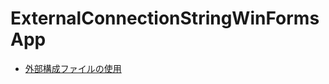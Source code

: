 # ExternalConnectionStringWinFormsApp

* [外部構成ファイルの使用](https://learn.microsoft.com/ja-jp/dotnet/framework/data/adonet/connection-strings-and-configuration-files#using-external-configuration-files)

